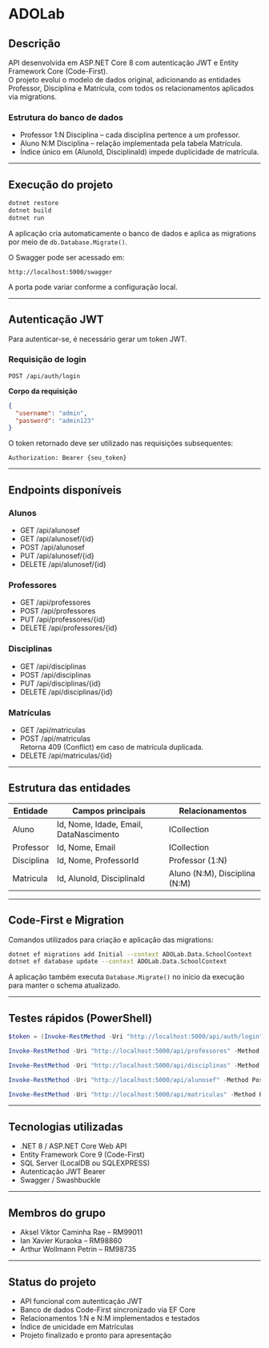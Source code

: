 # ADOLab

## Descrição
API desenvolvida em ASP.NET Core 8 com autenticação JWT e Entity Framework Core (Code-First).  
O projeto evolui o modelo de dados original, adicionando as entidades Professor, Disciplina e Matrícula, com todos os relacionamentos aplicados via migrations.

### Estrutura do banco de dados
- Professor 1:N Disciplina – cada disciplina pertence a um professor.
- Aluno N:M Disciplina – relação implementada pela tabela Matrícula.
- Índice único em (AlunoId, DisciplinaId) impede duplicidade de matrícula.

---

## Execução do projeto
```bash
dotnet restore
dotnet build
dotnet run
```

A aplicação cria automaticamente o banco de dados e aplica as migrations por meio de `db.Database.Migrate()`.

O Swagger pode ser acessado em:
```
http://localhost:5000/swagger
```
A porta pode variar conforme a configuração local.

---

## Autenticação JWT
Para autenticar-se, é necessário gerar um token JWT.

### Requisição de login
```http
POST /api/auth/login
```

**Corpo da requisição**
```json
{
  "username": "admin",
  "password": "admin123"
}
```

O token retornado deve ser utilizado nas requisições subsequentes:
```
Authorization: Bearer {seu_token}
```

---

## Endpoints disponíveis

### Alunos
- GET /api/alunosef
- GET /api/alunosef/{id}
- POST /api/alunosef
- PUT /api/alunosef/{id}
- DELETE /api/alunosef/{id}

### Professores
- GET /api/professores
- POST /api/professores
- PUT /api/professores/{id}
- DELETE /api/professores/{id}

### Disciplinas
- GET /api/disciplinas
- POST /api/disciplinas
- PUT /api/disciplinas/{id}
- DELETE /api/disciplinas/{id}

### Matrículas
- GET /api/matriculas
- POST /api/matriculas  
  Retorna 409 (Conflict) em caso de matrícula duplicada.
- DELETE /api/matriculas/{id}

---

## Estrutura das entidades

| Entidade | Campos principais | Relacionamentos |
|-----------|------------------|-----------------|
| Aluno | Id, Nome, Idade, Email, DataNascimento | ICollection<Matricula> |
| Professor | Id, Nome, Email | ICollection<Disciplina> |
| Disciplina | Id, Nome, ProfessorId | Professor (1:N) |
| Matricula | Id, AlunoId, DisciplinaId | Aluno (N:M), Disciplina (N:M) |

---

## Code-First e Migration
Comandos utilizados para criação e aplicação das migrations:

```bash
dotnet ef migrations add Initial --context ADOLab.Data.SchoolContext
dotnet ef database update --context ADOLab.Data.SchoolContext
```

A aplicação também executa `Database.Migrate()` no início da execução para manter o schema atualizado.

---

## Testes rápidos (PowerShell)

```powershell
$token = (Invoke-RestMethod -Uri "http://localhost:5000/api/auth/login" -Method Post -ContentType "application/json" -Body '{"username":"admin","password":"admin123"}').token

Invoke-RestMethod -Uri "http://localhost:5000/api/professores" -Method Post -Headers @{Authorization="Bearer $token"} -ContentType "application/json" -Body '{"nome":"Prof. Ana Silva","email":"ana@facul.edu"}'

Invoke-RestMethod -Uri "http://localhost:5000/api/disciplinas" -Method Post -Headers @{Authorization="Bearer $token"} -ContentType "application/json" -Body '{"nome":"Algoritmos I","professorId":1}'

Invoke-RestMethod -Uri "http://localhost:5000/api/alunosef" -Method Post -Headers @{Authorization="Bearer $token"} -ContentType "application/json" -Body '{"nome":"Seppo Kalevanpoika","idade":17,"email":"sam@example.com","dataNascimento":"2008-10-31"}'

Invoke-RestMethod -Uri "http://localhost:5000/api/matriculas" -Method Post -Headers @{Authorization="Bearer $token"} -ContentType "application/json" -Body '{"alunoId":1,"disciplinaId":1}'
```

---

## Tecnologias utilizadas
- .NET 8 / ASP.NET Core Web API  
- Entity Framework Core 9 (Code-First)  
- SQL Server (LocalDB ou SQLEXPRESS)  
- Autenticação JWT Bearer  
- Swagger / Swashbuckle

---

## Membros do grupo
- Aksel Viktor Caminha Rae – RM99011  
- Ian Xavier Kuraoka – RM98860  
- Arthur Wollmann Petrin – RM98735

---

## Status do projeto
- API funcional com autenticação JWT  
- Banco de dados Code-First sincronizado via EF Core  
- Relacionamentos 1:N e N:M implementados e testados  
- Índice de unicidade em Matrículas  
- Projeto finalizado e pronto para apresentação
